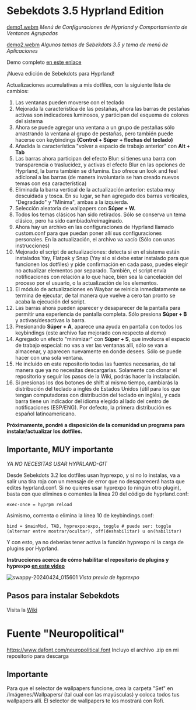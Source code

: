 # Sebekdots 3.5 Hyprland Edition

[demo1.webm](https://github.com/user-attachments/assets/dcb778a6-06b4-44c8-92b6-f2d66c413887)
_Menú de Configuraciones de Hyprland y Comportamiento de Ventanas Agrupadas_

[demo2.webm](https://github.com/user-attachments/assets/010e4e65-e4f2-488a-bc21-66ab596f6635)
_Algunos temas de Sebekdots 3.5 y tema de menú de Aplicaciones_

Demo completo [en este enlace](https://www.youtube.com/watch?v=K7w-nsaZU3w)

¡Nueva edición de Sebekdots para Hyprland!

Actualizaciones acumulativas a mis dotfiles, con la siguiente lista de cambios:

1. Las ventanas pueden moverse con el teclado
2. Mejorada la característica de las pestañas, ahora las barras de pestañas activas son indicadores luminosos, y participan del esquema de colores del sistema
3. Ahora se puede agregar una ventana a un grupo de pestañas sólo arrastrando la ventana al grupo de pestañas, pero también puede hacerse con keybindings **(Control + Súper + flechas del teclado)**
4. Añadida la característica "volver a espacio de trabajo anterior" con **Alt + Tab** 
5. Las barras ahora participan del efecto Blur: si tienes una barra con transparencia o traslucidez, y activas el efecto Blur en las opciones de Hyprland, la barra también se difumina. Eso ofrece un look and feel adicional a las barras (de manera involuntaria se han creado nuevos temas con esa característica)
6. Eliminada la barra vertical de la actualización anterior: estaba muy descuidada y tosca. En su lugar, se han agregado dos barras verticales, "Degradado" y "Mínima", ambas a la izquierda.
7. Selección aleatoria de wallpapers con **Súper + W.** 
8. Todos los temas clásicos han sido retirados. Sólo se conserva un tema clásico, pero ha sido cambiado/reimaginado.
9. Ahora hay un archivo en las configuraciones de Hyprland llamado custom.conf para que puedan poner allí sus configuraciones personales. En la actualización, el archivo va vacío (Sólo con unas instrucciones)
10. Mejorado el script de actualizaciones: detecta si en el sistema están instalados Yay, Flatpak y Snap (Yay sí o sí debe estar instalado para que funcionen los dotfiles) y pide confirmación en cada paso, puedes elegir no actualizar elementos por separado. También, el script envía notificaciones con relación a lo que hace, bien sea la cancelación del proceso por el usuario, o la actualización de los elementos.
11. El módulo de actualizaciones en Waybar se reinicia inmediatamente se termina de ejecutar, de tal manera que vuelve a cero tan pronto se acaba la ejecución del script.
12. Las barras ahora pueden aparecer y desaparecer de la pantalla para permitir una experiencia de pantalla completa. Sólo presiona **Súper + B** y activas/desactivas la barra.
13. Presionando **Súper + A**, aparece una ayuda en pantalla con todos los keybindings (este archivo fue mejorado con respecto al demo)
14. Agregado un efecto "minimizar" con **Súper + S**, que involucra el espacio de trabajo especial: no vas a ver las ventanas allí, sólo se van a almacenar, y aparecen nuevamente en donde desees. Sólo se puede hacer con una sola ventana.
15. He incluido en este repositorio todas las fuentes necesarias, de tal manera que ya no necesitas descargarlas. Solamente con clonar el repositorio y seguir los pasos de la Wiki, podrás hacer la instalación.
16. Si presionas los dos botones de shift al mismo tiempo, cambiarás la distribución del teclado a inglés de Estados Unidos (útil para los que tengan computadoras con distribución del teclado en inglés), y cada barra tiene un indicador del idioma elegido al lado del centro de notificaciones (ESP/ENG). Por defecto, la primera distribución es español latinoamericano.

**Próximamente, pondré a disposición de la comunidad un programa para instalar/actualizar los dotfiles.**

## Importante, MUY importante

*YA NO NECESITAS USAR HYPRLAND-GIT*

Desde Sebekdots 3.2 los dotfiles usan hyprexpo, y si no lo instalas, va a salir una tira roja con un mensaje de error que no desaparecerá hasta que edites hyprland.conf. Si no quieres usar hyprexpo (o ningún otro plugin), basta con que elimines o comentes la línea 20 del código de hyprland.conf:

`exec-once = hyprpm reload`

Asimismo, comenta o elimina la línea 10 de keybindings.conf:

`bind = $mainMod, TAB, hyprexpo:expo, toggle # puede ser: toggle (alternar entre mostrar/ocultar), off(deshabilitar) u on(habilitar)`

Y con esto, ya no deberías tener activa la función hyprexpo ni la carga de plugins por Hyprland.

**Instrucciones acerca de cómo habilitar el repositorio de plugins y hyprexpo [en este video](https://youtu.be/JLkzIY-xrjg?si=PtNIM7v-lKrw5rzc)**

![swappy-20240424_015601](https://github.com/andrewsebek/Sebekdots/assets/121652305/ce21f516-5fc6-4c9e-a84b-5e28ecdff990)
_Vista previa de hyprexpo_

## Pasos para instalar Sebekdots

Visita la [Wiki](https://github.com/andrewsebek/Sebekdots/wiki)

# Fuente "Neuropolitical"

https://www.dafont.com/neuropolitical.font 
Incluyo el archivo .zip en mi repositorio para descarga

## Importante

Para que el selector de wallpapers funcione, crea la carpeta "Set" en /Imágenes/Wallpapers/ (tal cual con las mayúsculas) y coloca todos tus wallpapers allí. El selector de wallpapers te los mostrará con Rofi.

